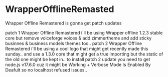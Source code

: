 # WrapperOfflineRemasted
Wrapper Offline Remastered  is gonna get patch updates

patch 1 Wrapper Offline Remastered i'll be using Wrapper offline 1.2.3 stable core but remove voiceforge voices & add zimmertheme and add sticky businnes & business models themes too..
patch 2 Wrapper Offline Remastered i'll be using a cool logo that might get recently made this sunday.. and use a 1.3.0 core that might get a true importing but the static of the old one might be kept in.. to install patch 2 update you need to get node.js v17.6.0 cuz it might be Working + Verbose Mode Is Enabled By Deafult so no localhost refused issues..
